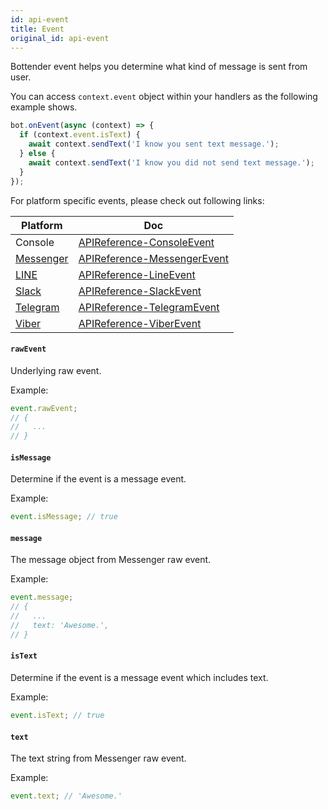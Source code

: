```yaml
---
id: api-event
title: Event
original_id: api-event
---
```


Bottender event helps you determine what kind of message is sent from user.

You can access `context.event` object within your handlers as the following example shows.

```js
bot.onEvent(async (context) => {
  if (context.event.isText) {
    await context.sendText('I know you sent text message.');
  } else {
    await context.sendText('I know you did not send text message.');
  }
});
```

For platform specific events, please check out following links:

| Platform                                | Doc                                               |
| --------------------------------------- | ------------------------------------------------- |
| Console                                 | [APIReference-ConsoleEvent](api-console-event)    |
| [Messenger](https://www.messenger.com/) | [APIReference-MessengerEvent](api-messengerevent) |
| [LINE](https://line.me/)                | [APIReference-LineEvent](api-lineevent)           |
| [Slack](https://slack.com/)             | [APIReference-SlackEvent](api-slackevent)         |
| [Telegram](https://telegram.org/)       | [APIReference-TelegramEvent](api-telegramevent)   |
| [Viber](https://www.viber.com/)         | [APIReference-ViberEvent](api-viberevent)         |

#### `rawEvent`

Underlying raw event.

Example:

```js
event.rawEvent;
// {
//   ...
// }
```

#### `isMessage`

Determine if the event is a message event.

Example:

```js
event.isMessage; // true
```

#### `message`

The message object from Messenger raw event.

Example:

```js
event.message;
// {
//   ...
//   text: 'Awesome.',
// }
```

#### `isText`

Determine if the event is a message event which includes text.

Example:

```js
event.isText; // true
```

#### `text`

The text string from Messenger raw event.

Example:

```js
event.text; // 'Awesome.'
```
